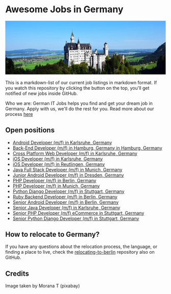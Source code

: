 # Awesome Jobs in Germany

![Neuschwanstein castle](neuschwanstein-in-germany.jpg)

This is a markdown-list of our current job listings in markdown format. If you watch this repository by clicking the button on the top, you'll get notified of new jobs inside GitHub.

Who we are: German IT Jobs helps you find and get your dream job in Germany. Apply with us, we'll do the rest for you. Read more about our process [here](http://www.germanitjobs.com/easy-job-application-process/)

## Open positions
* [Android Developer (m/f) in Karlsruhe, Germany](http://germanitjobs.com/job/android-developer-mf)
* [Back-End Developer (m/f) in Hamburg, Germany in Hamburg, Germany](http://germanitjobs.com/job/back-end-developer-mf-hamburg-germany)
* [Cross Platform Web Developer (m/f) in Karlsruhe, Germany](http://germanitjobs.com/job/cross-platform-web-developer-mf)
* [iOS Developer (m/f) in Karlsruhe, Germany](http://germanitjobs.com/job/ios-developer-mf-2)
* [iOS Developer (m/f) in Reutlingen, Germany](http://germanitjobs.com/job/ios-developer-mf)
* [Java Full Stack Developer (m/f) in Munich, Germany](http://germanitjobs.com/job/java-full-stack-developer-mf)
* [Junior Android Developer (m/f) in Dresden, Germany](http://germanitjobs.com/job/junior-android-developer-mf)
* [PHP Developer (m/f) in Berlin, Germany](http://germanitjobs.com/job/php-developer-mf)
* [PHP Developer (m/f) in Munich, Germany](http://germanitjobs.com/job/php-developer-mf-2)
* [Python Django Developer (m/f) in Stuttgart, Germany](http://germanitjobs.com/job/python-django-developer-mf)
* [Ruby Backend Developer (m/f) in Berlin, Germany](http://germanitjobs.com/job/ruby-beckend-developer-mf)
* [Senior Android Developer (m/f) in Berlin, Germany](http://germanitjobs.com/job/senior-android-developer-mf)
* [Senior Java Developer (m/f) in Karlsruhe, Germany](http://germanitjobs.com/job/senior-java-developer-mf)
* [Senior PHP Developer (m/f) eCommerce in Stuttgart, Germany](http://germanitjobs.com/job/senior-php-developer-mf-ecommerce)
* [Senior Python Django Developer (m/f) in Stuttgart, Germany](http://germanitjobs.com/job/senior-python-django-developer-mf)

## How to relocate to Germany?
If you have any questions about the relocation process, the language, or finding a place to live, check the [relocating-to-berlin](https://github.com/azproduction/relocating-to-berlin) repository also on GitHub.

## Credits
Image taken by Morana T (pixabay)
